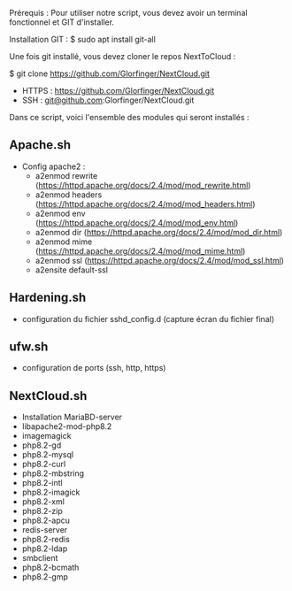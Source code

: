 Prérequis : 
Pour utiliser notre script, vous devez avoir un terminal fonctionnel et GIT d'installer. 

Installation GIT : $ sudo apt install git-all

Une fois git installé, vous devez cloner le repos NextToCloud :

$ git clone https://github.com/Glorfinger/NextCloud.git

- HTTPS : https://github.com/Glorfinger/NextCloud.git
- SSH : git@github.com:Glorfinger/NextCloud.git









Dans ce script, voici l'ensemble des modules qui seront installés : 

Apache.sh
----------
 - Config apache2 :
    - a2enmod rewrite (https://httpd.apache.org/docs/2.4/mod/mod_rewrite.html)
    - a2enmod headers (https://httpd.apache.org/docs/2.4/mod/mod_headers.html)
    - a2enmod env (https://httpd.apache.org/docs/2.4/mod/mod_env.html)
    - a2enmod dir (https://httpd.apache.org/docs/2.4/mod/mod_dir.html)
    - a2enmod mime (https://httpd.apache.org/docs/2.4/mod/mod_mime.html)
    - a2enmod ssl (https://httpd.apache.org/docs/2.4/mod/mod_ssl.html)
    - a2ensite default-ssl

Hardening.sh
----------
 - configuration du fichier sshd_config.d (capture écran du fichier final)

ufw.sh
----------
 - configuration de ports (ssh, http, https)

NextCloud.sh
----------
 - Installation MariaBD-server
 - libapache2-mod-php8.2
 - imagemagick
 - php8.2-gd
 - php8.2-mysql
 - php8.2-curl
 - php8.2-mbstring
 - php8.2-intl
 - php8.2-imagick
 - php8.2-xml
 - php8.2-zip
 - php8.2-apcu
 - redis-server
 - php8.2-redis
 - php8.2-ldap
 - smbclient
 - php8.2-bcmath
 - php8.2-gmp

